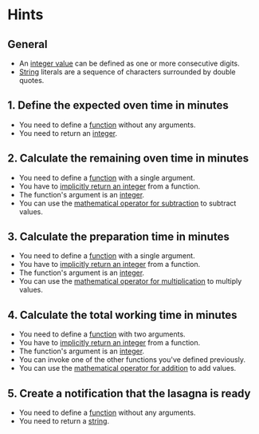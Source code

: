 # Hints

## General

- An [integer value][integers] can be defined as one or more consecutive digits.
- [String][string] literals are a sequence of characters surrounded by double quotes.

## 1. Define the expected oven time in minutes

- You need to define a [function][functions] without any arguments.
- You need to return an [integer][integers].

## 2. Calculate the remaining oven time in minutes

- You need to define a [function][functions] with a single argument.
- You have to [implicitly return an integer][return] from a function.
- The function's argument is an [integer][integers].
- You can use the [mathematical operator for subtraction][operators] to subtract values.

## 3. Calculate the preparation time in minutes

- You need to define a [function][functions] with a single argument.
- You have to [implicitly return an integer][return] from a function.
- The function's argument is an [integer][integers].
- You can use the [mathematical operator for multiplication][operators] to multiply values.

## 4. Calculate the total working time in minutes

- You need to define a [function][functions] with two arguments.
- You have to [implicitly return an integer][return] from a function.
- The function's argument is an [integer][integers].
- You can invoke one of the other functions you've defined previously.
- You can use the [mathematical operator for addition][operators] to add values.

## 5. Create a notification that the lasagna is ready

- You need to define a [function][functions] without any arguments.
- You need to return a [string][string].

[functions]: https://hexdocs.pm/elixir/modules-and-functions.html#function-definition
[return]: https://stackoverflow.com/questions/37445838/returning-values-in-elixir
[operators]: https://hexdocs.pm/elixir/basic-types.html#basic-arithmetic
[integers]: https://hexdocs.pm/elixir/basic-types.html
[string]: https://hexdocs.pm/elixir/basic-types.html#strings

